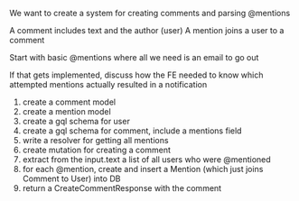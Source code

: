 We want to create a system for creating comments and parsing @mentions

A comment includes text and the author (user)
A mention joins a user to a comment

Start with basic @mentions where all we need is an email to go out

If that gets implemented, discuss how the FE needed to know which attempted mentions actually resulted in a notification


1. create a comment model 
2. create a mention model
3. create a gql schema for user
4. create a gql schema for comment, include a mentions field
5. write a resolver for getting all mentions
6. create mutation for creating a comment
7. extract from the input.text a list of all users who were @mentioned 
8. for each @mention, create and insert a Mention (which just joins Comment to User) into DB
9. return a CreateCommentResponse with the comment
